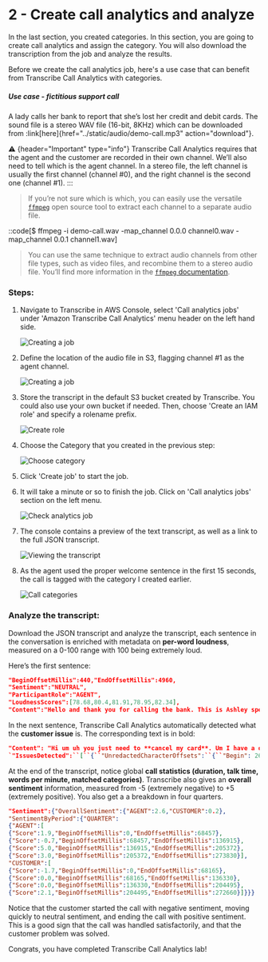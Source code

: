 
# 2 - Create call analytics and analyze

In the last section, you created categories. In this section, you are going to create call analytics and assign the category. You will also download the transcription from the job and analyze the results.

Before we create the call analytics job, here's a use case that can benefit from Transcribe Call Analytics with categories.

##### Use case - fictitious support call
A lady calls her bank to report that she’s lost her credit and debit cards. The sound file is a stereo WAV file (16-bit, 8KHz) which can be downloaded from :link[here]{href="../static/audio/demo-call.mp3" action="download"}.

:warning: {header="Important" type="info"}
Transcribe Call Analytics requires that the agent and the customer are recorded in their own channel. We’ll also need to tell which is the agent channel. In a stereo file, the left channel is usually the first channel (channel #0), and the right channel is the second one (channel #1).
:::

>If you’re not sure which is which, you can easily use the versatile [`ffmpeg`](https://ffmpeg.org/) open source tool to extract each channel to a separate audio file.

::code[$ ffmpeg -i demo-call.wav -map_channel 0.0.0 channel0.wav -map_channel 0.0.1 channel1.wav]

>You can use the same technique to extract audio channels from other file types, such as video files, and recombine them to a stereo audio file. You’ll find more information in the [`ffmpeg` documentation](https://trac.ffmpeg.org/wiki/AudioChannelManipulation).

### Steps:

1.  Navigate to Transcribe in AWS Console, select 'Call analytics jobs' under 'Amazon Transcribe Call Analytics' menu header on the left hand side.   

    ![Creating a job](../static/tca-3.png)

2.  Define the location of the audio file in S3, flagging channel #1 as the agent channel.

    ![Creating a job](../static/tca-4.png)

3.  Store the transcript in the default S3 bucket created by Transcribe. You could also use your own bucket if needed. Then, choose 'Create an IAM role' and specify a rolename prefix.
    
    ![Create role](../static/tca-permissions.png)

4.  Choose the Category that you created in the previous step:
    
    ![Choose category](../static/call-analytics-categories.png)

5.  Click 'Create job' to start the job. 

6.  It will take a minute or so to finish the job. Click on 'Call analytics jobs' section on the left menu. 
    
    ![Check analytics job](../static/call-analytics-jobs.png)

7.  The console contains a preview of the text transcript, as well as a link to the full JSON transcript.

    ![Viewing the transcript](../static/tca-5.png)

8. As the agent used the proper welcome sentence in the first 15 seconds, the call is tagged with the category I created earlier.

    ![Call categories](../static/tca-6.png)

### Analyze the transcript:

Download the JSON transcript and analyze the transcript, each sentence in the conversation is enriched with metadata on **per-word loudness**, measured on a 0-100 range with 100 being extremely loud. 

Here’s the first sentence:

```json
"BeginOffsetMillis":440,"EndOffsetMillis":4960,  
"Sentiment":"NEUTRAL",  
"ParticipantRole":"AGENT",  
"LoudnessScores":[78.68,80.4,81.91,78.95,82.34],  
"Content":"Hello and thank you for calling the bank. This is Ashley speaking, how may I help you today?"
```

In the next sentence, Transcribe Call Analytics automatically detected what the **customer issue** is. The corresponding text is in bold:

```json
"Content": "Hi um uh you just need to **cancel my card**. Um I have a debit card and a credit card.",`  
`"IssuesDetected":``[``{``"UnredactedCharacterOffsets":``{``"Begin": 26,``"End": 40``}}. . .
```

At the end of the transcript, notice global **call statistics (duration, talk time, words per minute, matched categories)**. Transcribe also gives an **overall sentiment** information, measured from -5 (extremely negative) to +5 (extremely positive). You also get a a breakdown in four quarters.

```json
"Sentiment":{"OverallSentiment":{"AGENT":2.6,"CUSTOMER":0.2},  
"SentimentByPeriod":{"QUARTER":  
{"AGENT":[  
{"Score":1.9,"BeginOffsetMillis":0,"EndOffsetMillis":68457},  
{"Score":-0.7,"BeginOffsetMillis":68457,"EndOffsetMillis":136915},  
{"Score":5.0,"BeginOffsetMillis":136915,"EndOffsetMillis":205372},  
{"Score":3.0,"BeginOffsetMillis":205372,"EndOffsetMillis":273830}],  
"CUSTOMER":[  
{"Score":-1.7,"BeginOffsetMillis":0,"EndOffsetMillis":68165},  
{"Score":0.0,"BeginOffsetMillis":68165,"EndOffsetMillis":136330},  
{"Score":0.0,"BeginOffsetMillis":136330,"EndOffsetMillis":204495},  
{"Score":2.1,"BeginOffsetMillis":204495,"EndOffsetMillis":272660}]}}}
```

Notice that the customer started the call with negative sentiment, moving quickly to neutral sentiment, and ending the call with positive sentiment. This is a good sign that the call was handled satisfactorily, and that the customer problem was solved.

Congrats, you have completed Transcribe Call Analytics lab!

